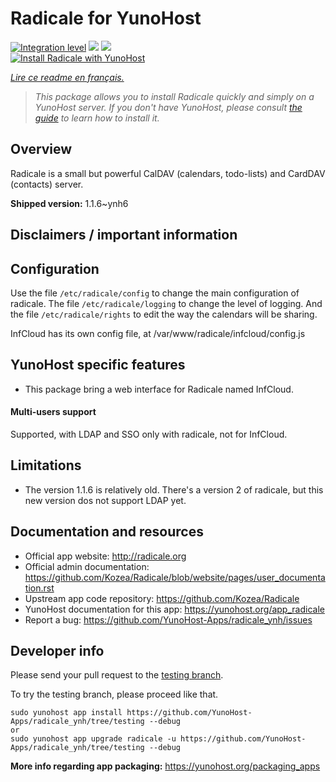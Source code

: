 <!--
N.B.: This README was automatically generated by https://github.com/YunoHost/apps/tree/master/tools/README-generator
It shall NOT be edited by hand.
-->

# Radicale for YunoHost

[![Integration level](https://dash.yunohost.org/integration/radicale.svg)](https://dash.yunohost.org/appci/app/radicale) ![](https://ci-apps.yunohost.org/ci/badges/radicale.status.svg) ![](https://ci-apps.yunohost.org/ci/badges/radicale.maintain.svg)  
[![Install Radicale with YunoHost](https://install-app.yunohost.org/install-with-yunohost.svg)](https://install-app.yunohost.org/?app=radicale)

*[Lire ce readme en français.](./README_fr.md)*

> *This package allows you to install Radicale quickly and simply on a YunoHost server.
If you don't have YunoHost, please consult [the guide](https://yunohost.org/#/install) to learn how to install it.*

## Overview

Radicale is a small but powerful CalDAV (calendars, todo-lists) and CardDAV (contacts) server.


**Shipped version:** 1.1.6~ynh6



## Disclaimers / important information

## Configuration

Use the file `/etc/radicale/config` to change the main configuration of radicale.
The file `/etc/radicale/logging` to change the level of logging.
And the file `/etc/radicale/rights` to edit the way the calendars will be sharing.

InfCloud has its own config file, at /var/www/radicale/infcloud/config.js

## YunoHost specific features

* This package bring a web interface for Radicale named InfCloud.

#### Multi-users support

Supported, with LDAP and SSO only with radicale, not for InfCloud.

## Limitations

* The version 1.1.6 is relatively old. There's a version 2 of radicale, but this new version dos not support LDAP yet.

## Documentation and resources

* Official app website: http://radicale.org
* Official admin documentation: https://github.com/Kozea/Radicale/blob/website/pages/user_documentation.rst
* Upstream app code repository: https://github.com/Kozea/Radicale
* YunoHost documentation for this app: https://yunohost.org/app_radicale
* Report a bug: https://github.com/YunoHost-Apps/radicale_ynh/issues

## Developer info

Please send your pull request to the [testing branch](https://github.com/YunoHost-Apps/radicale_ynh/tree/testing).

To try the testing branch, please proceed like that.
```
sudo yunohost app install https://github.com/YunoHost-Apps/radicale_ynh/tree/testing --debug
or
sudo yunohost app upgrade radicale -u https://github.com/YunoHost-Apps/radicale_ynh/tree/testing --debug
```

**More info regarding app packaging:** https://yunohost.org/packaging_apps